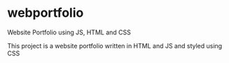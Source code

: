 # webportfolio
Website Portfolio using JS, HTML and CSS <br/>


This project is a website portfolio written in HTML and JS and styled using CSS
